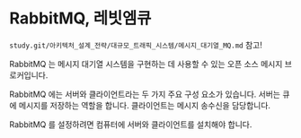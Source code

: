 # RabbitMQ, 레빗엠큐

`study.git/아키텍처_설계_전략/대규모_트래픽_시스템/메시지_대기열_MQ.md` 참고!

RabbitMQ 는 메시지 대기열 시스템을 구현하는 데 사용할 수 있는 오픈 소스 메시지 브로커입니다.

RabbitMQ 에는 서버와 클라이언트라는 두 가지 주요 구성 요소가 있습니다. 서버는 큐에 메시지를 저장하는 역할을 합니다. 클라이언트는 메시지 송수신을 담당합니다.

RabbitMQ 를 설정하려면 컴퓨터에 서버와 클라이언트를 설치해야 합니다.
